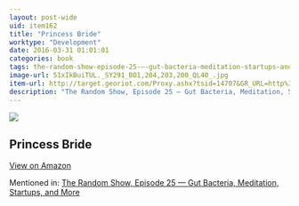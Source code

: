 ```yaml
---
layout: post-wide
uid: item162
title: "Princess Bride"
worktype: "Development"
date: 2016-03-31 01:01:01
categories: book
tags: the-random-show-episode-25-—-gut-bacteria-meditation-startups-and-more
image-url: 51xIkBuiTUL._SY291_BO1,204,203,200_QL40_.jpg
item-url: http://target.georiot.com/Proxy.ashx?tsid=14707&GR_URL=http%3A%2F%2Fwww.amazon.com%2FPrincess-Screenplay-William-Goldman-Producer%2Fdp%2FB007MRY67M%2F
description: "The Random Show, Episode 25 — Gut Bacteria, Meditation, Startups, and More"
---
```

<a href="http://target.georiot.com/Proxy.ashx?tsid=14707&GR_URL=http%3A%2F%2Fwww.amazon.com%2FPrincess-Screenplay-William-Goldman-Producer%2Fdp%2FB007MRY67M%2F" target="blank"><img src="../../../../img/thumbs/51xIkBuiTUL._SY291_BO1,204,203,200_QL40_.jpg" class="prod-img"></a>
<h2>Princess Bride</h2>
<p><a class="btn btn-primary" href="http://target.georiot.com/Proxy.ashx?tsid=14707&GR_URL=http%3A%2F%2Fwww.amazon.com%2FPrincess-Screenplay-William-Goldman-Producer%2Fdp%2FB007MRY67M%2F" target="blank">View on Amazon</a><p>
<p>Mentioned in: <a href="http://fourhourworkweek.com/2014/08/22/the-random-show-episode-25-gut-bacteria-meditation-startups-and-more/" target="blank">The Random Show, Episode 25 — Gut Bacteria, Meditation, Startups, and More</a></p>
